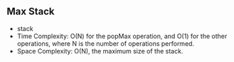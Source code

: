 ## Max Stack

* stack
* Time Complexity: O(N) for the popMax operation, and O(1) for the other operations, where N is the number of operations performed.
* Space Complexity: O(N), the maximum size of the stack.

